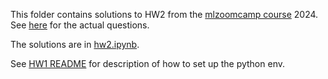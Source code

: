 This folder contains solutions to HW2 from the [mlzoomcamp course](https://github.com/DataTalksClub/machine-learning-zoomcamp/tree/master) 2024. See [here](https://github.com/DataTalksClub/machine-learning-zoomcamp/blob/master/cohorts/2024/02-regression/homework.md) for the actual questions.


The solutions are in [hw2.ipynb](hw2.ipynb).

See [HW1 README](../hw1/README.md) for description of how to set up the python env.
